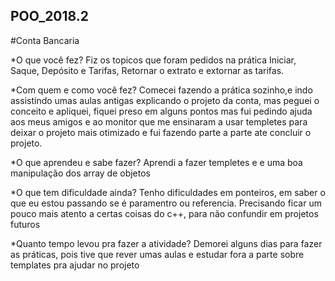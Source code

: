 ## POO_2018.2
#Conta Bancaria

*O que você fez? Fiz os topicos que foram pedidos na prática Iniciar, Saque, Depósito e Tarifas, Retornar o extrato e extornar as tarifas.

*Com quem e como você fez? Comecei fazendo a prática sozinho,e indo assistindo umas aulas antigas explicando o projeto da conta, mas peguei o conceito e apliquei, fiquei preso em alguns pontos mas fui pedindo ajuda aos meus amigos e ao monitor que me ensinaram a usar templetes para deixar o projeto mais otimizado e fui fazendo parte a parte ate concluir o projeto.

*O que aprendeu e sabe fazer? Aprendi a fazer templetes e e uma boa manipulação dos array de objetos

*O que tem dificuldade ainda? Tenho dificuldades em ponteiros, em saber o que eu estou passando se é paramentro ou referencia. Precisando ficar um pouco mais atento a certas coisas do c++, para não confundir em projetos futuros

*Quanto tempo levou pra fazer a atividade? Demorei alguns dias para fazer as práticas, pois tive que rever umas aulas e estudar fora a parte sobre templates pra ajudar no projeto